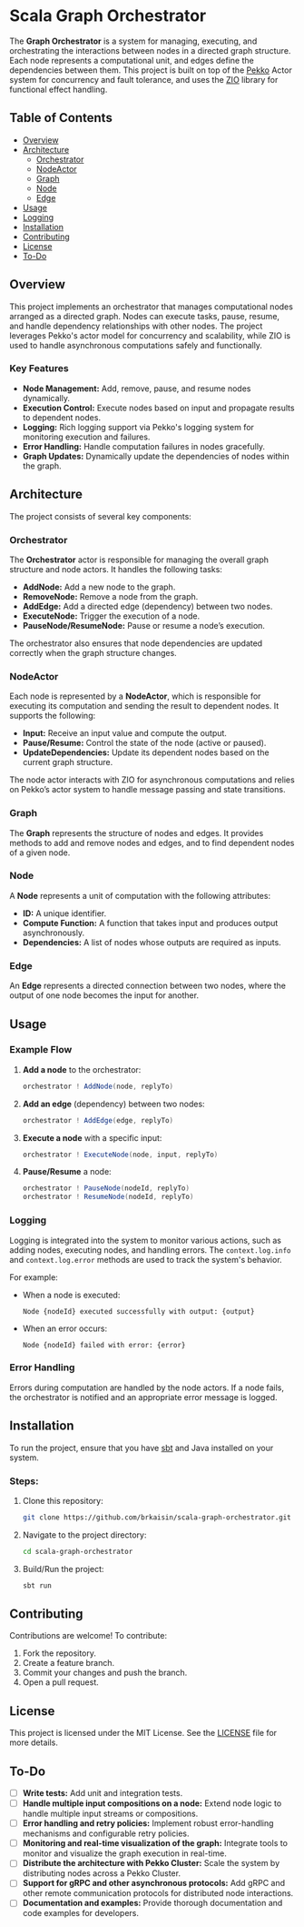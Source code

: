 # Scala Graph Orchestrator

The **Graph Orchestrator** is a system for managing, executing, and orchestrating the interactions between nodes in a 
directed graph structure. Each node represents a computational unit, and edges define the dependencies between them. 
This project is built on top of the [Pekko](https://pekko.apache.org/) Actor system for concurrency and fault tolerance,
and uses the [ZIO](https://zio.dev/) library for functional effect handling.

## Table of Contents

- [Overview](#overview)
- [Architecture](#architecture)
    - [Orchestrator](#orchestrator)
    - [NodeActor](#nodeactor)
    - [Graph](#graph)
    - [Node](#node)
    - [Edge](#edge)
- [Usage](#usage)
- [Logging](#logging)
- [Installation](#installation)
- [Contributing](#contributing)
- [License](#license)
- [To-Do](#to-do)

## Overview

This project implements an orchestrator that manages computational nodes arranged as a directed graph. Nodes can execute 
tasks, pause, resume, and handle dependency relationships with other nodes. The project leverages Pekko's actor model 
for concurrency and scalability, while ZIO is used to handle asynchronous computations safely and functionally.

### Key Features

- **Node Management:** Add, remove, pause, and resume nodes dynamically.
- **Execution Control:** Execute nodes based on input and propagate results to dependent nodes.
- **Logging:** Rich logging support via Pekko's logging system for monitoring execution and failures.
- **Error Handling:** Handle computation failures in nodes gracefully.
- **Graph Updates:** Dynamically update the dependencies of nodes within the graph.

## Architecture

The project consists of several key components:

### Orchestrator

The **Orchestrator** actor is responsible for managing the overall graph structure and node actors. It handles the 
following tasks:

- **AddNode:** Add a new node to the graph.
- **RemoveNode:** Remove a node from the graph.
- **AddEdge:** Add a directed edge (dependency) between two nodes.
- **ExecuteNode:** Trigger the execution of a node.
- **PauseNode/ResumeNode:** Pause or resume a node’s execution.

The orchestrator also ensures that node dependencies are updated correctly when the graph structure changes.

### NodeActor

Each node is represented by a **NodeActor**, which is responsible for executing its computation and sending the result 
to dependent nodes. It supports the following:

- **Input:** Receive an input value and compute the output.
- **Pause/Resume:** Control the state of the node (active or paused).
- **UpdateDependencies:** Update its dependent nodes based on the current graph structure.

The node actor interacts with ZIO for asynchronous computations and relies on Pekko’s actor system to handle message 
passing and state transitions.

### Graph

The **Graph** represents the structure of nodes and edges. It provides methods to add and remove nodes and edges, and 
to find dependent nodes of a given node.

### Node

A **Node** represents a unit of computation with the following attributes:

- **ID:** A unique identifier.
- **Compute Function:** A function that takes input and produces output asynchronously.
- **Dependencies:** A list of nodes whose outputs are required as inputs.

### Edge

An **Edge** represents a directed connection between two nodes, where the output of one node becomes the input for 
another.

## Usage

### Example Flow

1. **Add a node** to the orchestrator:
    ```scala
    orchestrator ! AddNode(node, replyTo)
    ```
2. **Add an edge** (dependency) between two nodes:
    ```scala
    orchestrator ! AddEdge(edge, replyTo)
    ```
3. **Execute a node** with a specific input:
    ```scala
    orchestrator ! ExecuteNode(node, input, replyTo)
    ```
4. **Pause/Resume** a node:
    ```scala
    orchestrator ! PauseNode(nodeId, replyTo)
    orchestrator ! ResumeNode(nodeId, replyTo)
    ```

### Logging

Logging is integrated into the system to monitor various actions, such as adding nodes, executing nodes, and handling 
errors. The `context.log.info` and `context.log.error` methods are used to track the system's behavior.

For example:
- When a node is executed:
  ```
  Node {nodeId} executed successfully with output: {output}
  ```
- When an error occurs:
  ```
  Node {nodeId} failed with error: {error}
  ```

### Error Handling

Errors during computation are handled by the node actors. If a node fails, the orchestrator is notified and an 
appropriate error message is logged.

## Installation

To run the project, ensure that you have [sbt](https://www.scala-sbt.org/) and Java installed on your system.

### Steps:

1. Clone this repository:
   ```bash
   git clone https://github.com/brkaisin/scala-graph-orchestrator.git
   ```
2. Navigate to the project directory:
   ```bash
   cd scala-graph-orchestrator
   ```
3. Build/Run the project:
   ```bash
   sbt run
   ```

## Contributing

Contributions are welcome! To contribute:

1. Fork the repository.
2. Create a feature branch.
3. Commit your changes and push the branch.
4. Open a pull request.

## License

This project is licensed under the MIT License. See the [LICENSE](LICENSE.txt) file for more details.

## To-Do

- [ ] **Write tests:** Add unit and integration tests.
- [ ] **Handle multiple input compositions on a node:** Extend node logic to handle multiple input streams or 
compositions.
- [ ] **Error handling and retry policies:** Implement robust error-handling mechanisms and configurable retry policies.
- [ ] **Monitoring and real-time visualization of the graph:** Integrate tools to monitor and visualize the graph 
execution in real-time.
- [ ] **Distribute the architecture with Pekko Cluster:** Scale the system by distributing nodes across a Pekko Cluster.
- [ ] **Support for gRPC and other asynchronous protocols:** Add gRPC and other remote communication protocols for 
distributed node interactions.
- [ ] **Documentation and examples:** Provide thorough documentation and code examples for developers.
